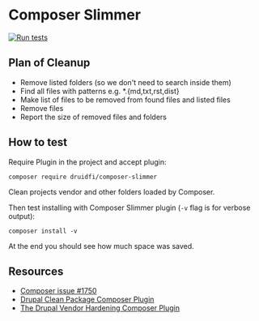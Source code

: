 # Composer Slimmer

[![Run tests](https://github.com/druidfi/composer-slimmer/actions/workflows/tests.yml/badge.svg)](https://github.com/druidfi/composer-slimmer/actions/workflows/tests.yml)

## Plan of Cleanup

- Remove listed folders (so we don't need to search inside them)
- Find all files with patterns e.g. *.{md,txt,rst,dist}
- Make list of files to be removed from found files and listed files
- Remove files
- Report the size of removed files and folders

## How to test

Require Plugin in the project and accept plugin:

```console
composer require druidfi/composer-slimmer
```

Clean projects vendor and other folders loaded by Composer.

Then test installing with Composer Slimmer plugin (`-v` flag is for verbose output):

```console
composer install -v
```

At the end you should see how much space was saved.

## Resources

- [Composer issue #1750](https://github.com/composer/composer/issues/1750)
- [Drupal Clean Package Composer Plugin](https://www.drupal.org/project/clean_package)
- [The Drupal Vendor Hardening Composer Plugin](https://github.com/drupal/core-vendor-hardening)
